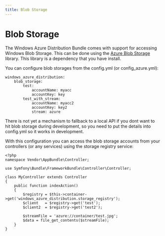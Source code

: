 ```yaml
---
title: Blob Storage
---
```


# Blob Storage

The Windows Azure Distribution Bundle comes with support for accessing Windows Blob Storage.
This can be done using the [Azure Blob Storage](http://github.com/beberlei/aure-blob-storage) library.
This library is a dependency that you have install.

You can configure blob storages from the config.yml (or config_azure.yml):

    windows_azure_distribution:
        blob_storage:
            test:
                accountName: myacc
                accountKey: key
            test_with_stream:
                accountName: myacc2
                accountKey: key2
                stream: azure

There is not yet a mechanism to fallback to a local API if you dont want to hit
blob storage during development, so you need to put the details into config.yml
so it works in development.

With this configuration you can access the blob storage accounts from your
controllers (or any services) using the storage registry service:

    <?php
    namespace Vendor\AppBundle\Controller;

    use Symfony\Bundle\FrameworkBundle\Controller\Controller;

    class MyController extends Controller
    {
        public function indexAction()
        {
            $registry = $this->container->get('windows_azure_distribution.storage_registry');
            $client   = $registry->get('test');
            $client2  = $registry->get('test2');

            $streamFile = 'azure://container/test.jpg';
            $data = file_get_contents($streamFile);
        }
    }

